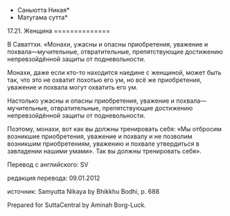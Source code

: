 * Саньютта Никая*
* Матугама сутта*

17\.21\. Женщина
\=\=\=\=\=\=\=\=\=\=\=\=\=\=

В Саваттхи\. «Монахи, ужасны и опасны приобретения, уважение и похвала—мучительные, отвратительные, препятствующие достижению непревзойдённой защиты от подневольности\.

Монахи, даже если кто\-то находится наедине с женщиной, может быть так, что это не охватит похотью его ум, но всё же приобретения, уважение и похвала могут охватить его ум\.

Настолько ужасны и опасны приобретения, уважение и похвала—мучительные, отвратительные, препятствующие достижению непревзойдённой защиты от подневольности\.

Поэтому, монахи, вот как вы должны тренировать себя: «Мы отбросим возникшие приобретения, уважение и похвалу и не позволим возникшим приобретениям, уважению и похвале утвердиться в завладении нашими умами»\. Так вы должны тренировать себя»\.

Перевод с английского: SV

редакция перевода: 09\.01\.2012

источник: Samyutta Nikaya by Bhikkhu Bodhi, p\. 688

Prepared for SuttaCentral by Aminah Borg\-Luck\.